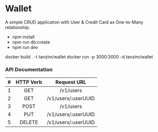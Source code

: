 # Wallet

A simple CRUD application with User & Credit Card as One-to-Many relationship.

* npm install
* npm run db:create
* npm run dev

docker build . -t tanzim/wallet
docker run -p 3000:3000 -d tanzim/wallet

### API Documentation
|  # | HTTP Verb | Request URL         |
| -- |:---------:| :------------------:|
| 1  | GET       | /v1/users           |
| 2  | GET       | /v1/users/:userUUID |
| 3  | POST      | /v1/users           |
| 4  | PUT       | /v1/users/:userUUID |
| 5  | DELETE    | /v1/users/:userUUID |